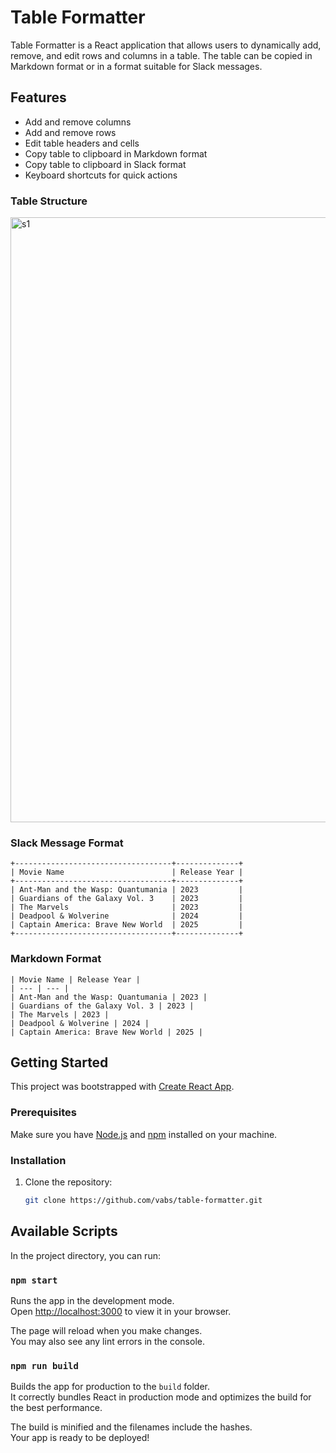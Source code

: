 # Table Formatter

Table Formatter is a React application that allows users to dynamically add, remove, and edit rows and columns in a table. The table can be copied in Markdown format or in a format suitable for Slack messages.

## Features

- Add and remove columns
- Add and remove rows
- Edit table headers and cells
- Copy table to clipboard in Markdown format
- Copy table to clipboard in Slack format
- Keyboard shortcuts for quick actions


### Table Structure
<img width="968" alt="s1" src="https://github.com/user-attachments/assets/afc4b1f8-abc3-44e2-8cad-1db1fb890989">


### Slack Message Format
```
+-----------------------------------+--------------+
| Movie Name                        | Release Year |
+-----------------------------------+--------------+
| Ant-Man and the Wasp: Quantumania | 2023         |
| Guardians of the Galaxy Vol. 3    | 2023         |
| The Marvels                       | 2023         |
| Deadpool & Wolverine              | 2024         |
| Captain America: Brave New World  | 2025         |
+-----------------------------------+--------------+
```

### Markdown Format
```
| Movie Name | Release Year |
| --- | --- |
| Ant-Man and the Wasp: Quantumania | 2023 |
| Guardians of the Galaxy Vol. 3 | 2023 |
| The Marvels | 2023 |
| Deadpool & Wolverine | 2024 |
| Captain America: Brave New World | 2025 |

```



## Getting Started

This project was bootstrapped with [Create React App](https://github.com/facebook/create-react-app).

### Prerequisites

Make sure you have [Node.js](https://nodejs.org/) and [npm](https://www.npmjs.com/) installed on your machine.

### Installation

1. Clone the repository:
   ```sh
   git clone https://github.com/vabs/table-formatter.git

## Available Scripts

In the project directory, you can run:

### `npm start`

Runs the app in the development mode.\
Open [http://localhost:3000](http://localhost:3000) to view it in your browser.

The page will reload when you make changes.\
You may also see any lint errors in the console.

### `npm run build`

Builds the app for production to the `build` folder.\
It correctly bundles React in production mode and optimizes the build for the best performance.

The build is minified and the filenames include the hashes.\
Your app is ready to be deployed!
